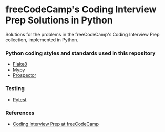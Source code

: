 <h1>freeCodeCamp's Coding Interview Prep Solutions in Python</h1>

<p>Solutions for the problems in the freeCodeCamp's Coding Interview Prep collection, implemented in Python.</p>

<h3>Python coding styles and standards used in this repository</h3>
<ul>
  <li><a href="https://github.com/PyCQA/flake8">
    Flake8
  </a></li>
  <li><a href="https://github.com/python/mypy">
    Mypy
  </a></li>
  <li><a href="https://pypi.org/project/prospector/">
    Prospector
  </a></li>
</ul>

<h3>Testing</h3>
<ul>
  <li><a href="https://github.com/pytest-dev/pytest">
    Pytest
  </a></li>
</ul>

<h3>References</h3>
<ul>
  <li><a href="https://www.freecodecamp.org/learn/coding-interview-prep/">
    Coding Interview Prep at freeCodeCamp
  </a></li>
</ul>
